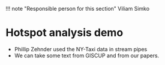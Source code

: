 !!! note "Responsible person for this section"
    Viliam Simko
    
# Hotspot analysis demo

- Phillip Zehnder used the NY-Taxi data in stream pipes
- We can take some text from GISCUP and from our papers.
